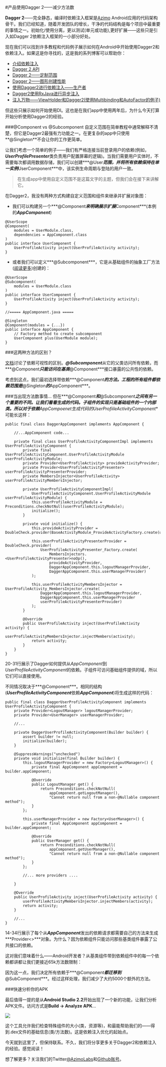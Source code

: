 #产品使用Dagger 2——减少方法数

**Dagger 2**——完全静态，编译时依赖注入框架是[Azimo](https://play.google.com/store/apps/details?id=com.azimo.sendmoney) Android应用的代码架构骨干。我们已经知道，随着开发团队的增长，干净的代码结构是每个项目中最重要的事情之一。初始化/使用分离，更以测试(单元或功能),更好扩展——这些只是引入如Dagger 2依赖注入框架的一小部分好处。

现在我们可以找到许多教程和代码例子展示如何在Android中开始使用Dagger2和依赖注入。如果这是你寻找的，这是我的系列博客可以帮助你：
- [介绍依赖注入](http://frogermcs.github.io/dependency-injection-with-dagger-2-introdution-to-di/)
- [Dagger 2 API](http://frogermcs.github.io/dependency-injection-with-dagger-2-the-api/)
- [Dagger 2——定制范围](http://frogermcs.github.io/dependency-injection-with-dagger-2-custom-scopes/)
- [Dagger 2——图形创建性能](http://frogermcs.github.io/dagger-graph-creation-performance/)
- [使用Dagger2进行依赖注入——生产者](https://medium.com/@froger_mcs/dependency-injection-with-dagger-2-producers-c424ddc60ba3#.o9ks10hzp)
- [Dagger2使用RxJava进行异步注入](https://medium.com/@froger_mcs/async-injection-in-dagger-2-with-rxjava-e7df503343c0#.5vuheb5ui)
- [注入万物——ViewHolder和Dagger2(使用Multibinding和AutoFactor的例子)](https://medium.com/@froger_mcs/inject-everything-viewholder-and-dagger-2-e1551a76a908#.ojfwmz35r)

但这些只展示如何开始使用DI。这也是在我们app中使用两年后，为什么今天打算开始分析使用Dagger2的经验。

###@Component vs @Subcomponent
自定义范围在简单教程中通常解释不清楚，但它是Dagger2最强有力功能之一。在更复杂的app中只使用**@Singleton**不会让你的工作更简单。

让我们考虑一个简单的例子——我们有严格连接当前登录用户的依赖(例如，***UserProfilePresenter***类负责用户配置屏幕的逻辑)。当我们需要用户实体时，不需要每次都调用数据存储，我们可以创建***@User***范围，并将所有依赖保持在单一实例***UserComponent***中，该实例生命周期与登陆的用户一致。

> 在生成app中使用自定义范围不是这篇文字的主题，但我们会在接下来讲解它。

在Dagger2，我没有两种方式构建自定义范围和组件来继承并扩展对象图：

- 我们可以构建另一个***@Component***来明确展示扩展***Component***(本例的***AppComponent***)

```
@UserScope
@Component(
    modules = UserModule.class,
    dependencies = AppComponent.class
)
public interface UserComponent {
    UserProfileActivity inject(UserProfileActivity activity);
}
```
- 或者我们可以定义***@Subcomponent***，它是从基础组件的抽象工厂方法([阅读更多](http://google.github.io/dagger/api/latest/dagger/Component.html#subcomponents))创建的：

```
@UserScope
@Subcomponent(
    modules = UserModule.class
)
public interface UserComponent {
    UserProfileActivity inject(UserProfileActivity activity);
}

//===== AppComponent.java =====

@Singleton
@Component(modules = {...})
public interface AppComponent {
    // Factory method to create subcomponent
    UserComponent plus(UserModule module);
}
```

###这两种方法的区别？

[文档](http://google.github.io/dagger/api/latest/dagger/Component.html#component-dependencies)讨论了依赖可视性的区别。***@Subcomponent***从它的父类访问所有依赖，而***@Component***只能访问在基类***@Component***接口暴露的公共性的依赖。

考虑到这点，我们最初选择带依赖***@Component***的方法。工程的所有组件都依赖范围是***@Singleton***的***AppComponent***。

###当出现方法数事情...
但在***@Component***和***@Subcomponent***之间有另一个重要的不同。让我们看看生成的代码。子组件的实现只是基础组件的一个内部类。所以对于依赖**AppCompoenet**生成代码的**UserProfiileActivityComponent**可能长这样：

```
public final class DaggerAppComponent implements AppComponent {

    //...AppComponent code...

    private final class UserProfileActivityComponentImpl implements UserProfileActivityComponent {
        private final UserProfileActivityComponent.UserProfileActivityModule userProfileActivityModule;
        private Provider<UserProfileActivity> provideActivityProvider;
        private Provider<UserProfileActivityPresenter> userProfileActivityPresenterProvider;
        private MembersInjector<UserProfileActivity> userProfileActivityMembersInjector;

        private UserProfileActivityComponentImpl(
            UserProfileActivityComponent.UserProfileActivityModule userProfileActivityModule) {
            this.userProfileActivityModule = Preconditions.checkNotNull(userProfileActivityModule);
            initialize();
        }

        private void initialize() {
            this.provideActivityProvider = DoubleCheck.provider(BaseActivityModule_ProvideActivityFactory.create(userProfileActivityModule));

            this.userProfileActivityPresenterProvider = DoubleCheck.provider(
                UserProfileActivityPresenter_Factory.create(
                    MembersInjectors.<UserProfileActivityPresenter>noOp(),
                    provideActivityProvider,
                    DaggerAppComponent.this.logoutManagerProvider,
                    DaggerAppComponent.this.userManagerProvider)
            );

            this.userProfileActivityMembersInjector = UserProfileActivity_MembersInjector.create(
                DaggerAppComponent.this.logoutManagerProvider,
                DaggerAppComponent.this.userManagerProvider
                userProfileActivityPresenterProvider)
            );
        }

        @Override
        public UserProfileActivity inject(UserProfileActivity activity) {
            userProfileActivityMembersInjector.injectMembers(activity);
            return activity;
        }
    }
}
```

20-31行展示了Dagger如何提供从*AppComponent*到*UserProfileActivityComponent*的依赖。子组件可访问基础组件提供的域，所以它们可以直接使用。

不同情况取决于***@Component***。相同的结构(***UserProfileActivityComponent***依赖***AppComponent***)将生成这样的代码：

```
public final class DaggerUserProfileActivityComponent implements UserProfileActivityComponent {
    private Provider<LogoutManager> logoutManagerProvider;
    private Provider<UserManager> userManagerProvider;

    //...

    private DaggerUserProfileActivityComponent(Builder builder) {
        assert builder != null;
        initialize(builder);
    }

    @SuppressWarnings("unchecked")
    private void initialize(final Builder builder) {
        this.logoutManagerProvider = new Factory<LogoutManager>() {
            private final AppComponent appComponent = builder.appComponent;

            @Override
            public LogoutManager get() {
                return Preconditions.checkNotNull(
                    appComponent.getLogoutManager(),
                    "Cannot return null from a non-@Nullable component method");
            }
        };

        this.userManagerProvider = new Factory<UserManager>() {
            private final AppComponent appComponent = builder.appComponent;

            @Override
            public UserManager get() {
                return Preconditions.checkNotNull(
                    appComponent.getUserManager(),
                    "Cannot return null from a non-@Nullable component method");
            }
        };

        //... more providers ....
        
    }

    @Override
    public UserProfileActivity inject(UserProfileActivity activity) {
        userProfileActivityMembersInjector.injectMembers(activity);
        return activity;
    }

    //...
}
```

14-34行展示了每个从***AppComponent***发出的依赖请求都需要自己的方法来生成***Provider<>***对象。为什么？因为依赖组件只能访问那些基类组件暴露了公共接口的依赖。

这对我们意味着什么——Android开发者？从基类组件带到依赖组件中的每一个依赖都讲都让我们更接近65k方法数限制：

因为这一点，我们决定所有依赖于***@Component***都迁移到***@SubComponent***。经过这样处理，我们减少了大约5000个额外的方法。

###快速分析你的APK

最后值得一提的是从**Android Studio 2.2**开始出现了一个新的功能，让我们分析APK文件。访问方式是**Build -> Analyze APK**...

![](https://cdn-images-1.medium.com/max/1600/1*LX37WOAZPGsx9W73P879zg.png)

这个工具允许我们检查特殊组件的大小(类，资源等)，和最能帮助我们的——得到.dex文件的基础信息(类/方法数)。这是依赖注入优化的起始点。

今天就到这里了，但保持联系。不久，我们将分享更多关于Dagger2和依赖注入的经验。感觉阅读！

想了解更多？关注我们的Twitter[@AzimoLabs](https://twitter.com/azimolabs)和[Github账号](https://github.com/azimolabs)。